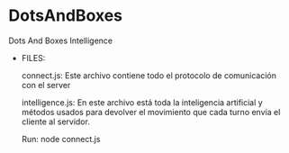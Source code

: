 # DotsAndBoxes

Dots And Boxes Intelligence

* FILES:

     connect.js: Este archivo contiene todo el protocolo de comunicación con el server
     
     intelligence.js: En este archivo está toda la inteligencia artificial y métodos usados
     para devolver el movimiento que cada turno envía el cliente al servidor.

     Run: node connect.js
